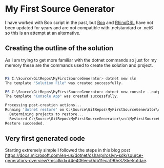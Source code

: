 # My First Source Generator

I have worked with Boo script in the past, but [Boo](https://github.com/boo-lang/boo) and [RhinoDSL](https://github.com/ayende/rhino-dsl) have not been updated for years and are not compatible with .netstandard or .net6 so this is an attempt at an alternative.

## Creating the outline of the solution

As I am trying to get more familiar with the dotnet commands so just for my memory these are the commands used to create the solution and project.

``` powershell

PS C:\Source\GitRepos\MyFirstSourceGenerator> dotnet new sln
The template "Solution File" was created successfully.

PS C:\Source\GitRepos\MyFirstSourceGenerator> dotnet new console --output src\MyFirstSourceGenerator.Console
The template "Console App" was created successfully.

Processing post-creation actions...
Running 'dotnet restore' on C:\Source\GitRepos\MyFirstSourceGenerator\src\MyFirstSourceGenerator.Console\MyFirstSourceGenerator.Console.csproj...
  Determining projects to restore...
  Restored C:\Source\GitRepos\MyFirstSourceGenerator\src\MyFirstSourceGenerator.Console\MyFirstSourceGenerator.Console.csproj (in 285 ms).
Restore succeeded.

```

## Very first generated code

Starting extremely simple I followed the steps in this blog post https://docs.microsoft.com/en-us/dotnet/csharp/roslyn-sdk/source-generators-overview?msclkid=d4e406eec0db11eca190e3785e5bfdae.
